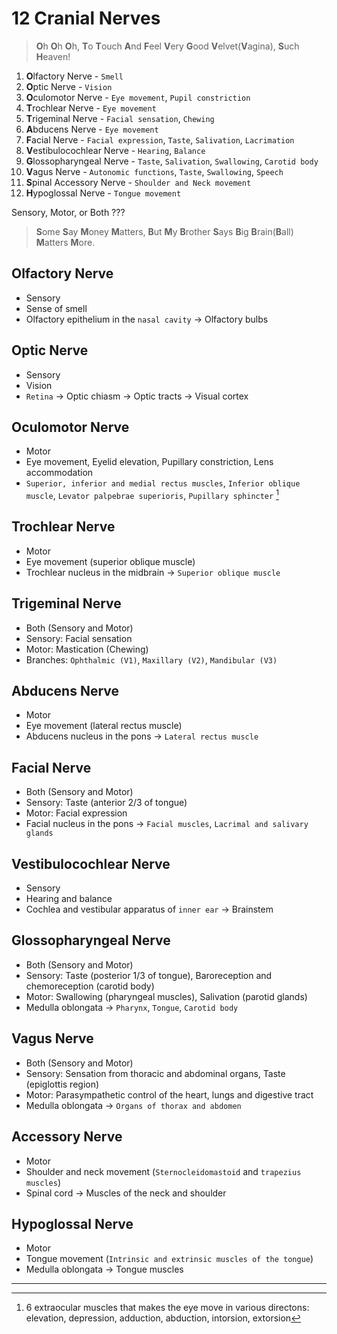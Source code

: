 # 12 Cranial Nerves

> **O**h **O**h **O**h, **T**o **T**ouch **A**nd **F**eel **V**ery **G**ood **V**elvet(**V**agina), **S**uch **H**eaven!

1. **O**lfactory Nerve - `Smell`
1. **O**ptic Nerve - `Vision`
1. **O**culomotor Nerve - `Eye movement`, `Pupil constriction`
1. **T**rochlear Nerve - `Eye movement`
1. **T**rigeminal Nerve - `Facial sensation`, `Chewing`
1. **A**bducens Nerve - `Eye movement`
1. **F**acial Nerve - `Facial expression`, `Taste`, `Salivation`, `Lacrimation`
1. **V**estibulocochlear Nerve - `Hearing`, `Balance`
1. **G**lossopharyngeal Nerve - `Taste`, `Salivation`, `Swallowing`, `Carotid body`
1. **V**agus Nerve - `Autonomic functions`, `Taste`, `Swallowing`, `Speech`
1. **S**pinal Accessory Nerve - `Shoulder and Neck movement`
1. **H**ypoglossal Nerve - `Tongue movement`

Sensory, Motor, or Both ???

> **S**ome **S**ay **M**oney **M**atters, **B**ut **M**y **B**rother **S**ays **B**ig **B**rain(**B**all) **M**atters **M**ore.

## Olfactory Nerve

- Sensory
- Sense of smell
- Olfactory epithelium in the `nasal cavity` → Olfactory bulbs

## Optic Nerve

- Sensory
- Vision
- `Retina` → Optic chiasm → Optic tracts → Visual cortex

## Oculomotor Nerve

- Motor
- Eye movement, Eyelid elevation, Pupillary constriction, Lens accommodation
- `Superior, inferior and medial rectus muscles`, `Inferior oblique muscle`, `Levator palpebrae superioris`, `Pupillary sphincter` [^1]

[^1]: 6 extraocular muscles that makes the eye move in various directons: elevation, depression, adduction, abduction, intorsion, extorsion

## Trochlear Nerve

- Motor
- Eye movement (superior oblique muscle)
- Trochlear nucleus in the midbrain → `Superior oblique muscle`

## Trigeminal Nerve

- Both (Sensory and Motor)
- Sensory: Facial sensation
- Motor: Mastication (Chewing)
- Branches: `Ophthalmic (V1)`, `Maxillary (V2)`, `Mandibular (V3)`

## Abducens Nerve

- Motor
- Eye movement (lateral rectus muscle)
- Abducens nucleus in the pons → `Lateral rectus muscle`

## Facial Nerve

- Both (Sensory and Motor)
- Sensory: Taste (anterior 2/3 of tongue)
- Motor: Facial expression
- Facial nucleus in the pons → `Facial muscles`, `Lacrimal and salivary glands`

## Vestibulocochlear Nerve

- Sensory
- Hearing and balance
- Cochlea and vestibular apparatus of `inner ear` → Brainstem

## Glossopharyngeal Nerve

- Both (Sensory and Motor)
- Sensory: Taste (posterior 1/3 of tongue), Baroreception and chemoreception (carotid body)
- Motor: Swallowing (pharyngeal muscles), Salivation (parotid glands)
- Medulla oblongata → `Pharynx`, `Tongue`, `Carotid body`

## Vagus Nerve

- Both (Sensory and Motor)
- Sensory: Sensation from thoracic and abdominal organs, Taste (epiglottis region)
- Motor: Parasympathetic control of the heart, lungs and digestive tract
- Medulla oblongata → `Organs of thorax and abdomen`

## Accessory Nerve

- Motor
- Shoulder and neck movement (`Sternocleidomastoid` and `trapezius muscles`)
- Spinal cord → Muscles of the neck and shoulder

## Hypoglossal Nerve

- Motor
- Tongue movement (`Intrinsic and extrinsic muscles of the tongue`)
- Medulla oblongata → Tongue muscles

---
